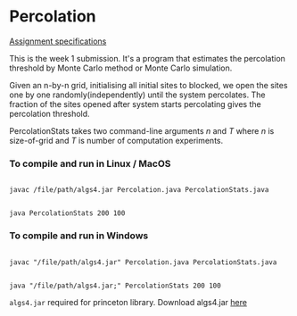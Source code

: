 # Percolation
<a href="https://coursera.cs.princeton.edu/algs4/assignments/percolation/specification.phpl">Assignment specifications</a>

This is the week 1 submission.
It's a program that estimates the percolation threshold by Monte Carlo method or Monte Carlo simulation.

Given an n-by-n grid, initialising all initial sites to blocked, we open the sites one by one randomly(independently) until the system percolates.
The fraction of the sites opened after system starts percolating gives the percolation threshold.

PercolationStats takes two command-line arguments <i>n</i> and <i>T</i> where <i>n</i> is size-of-grid and <i>T</i> is number of 
computation experiments.

### To compile and run in Linux / MacOS

<code>
javac /file/path/algs4.jar Percolation.java PercolationStats.java

java PercolationStats 200 100
</code>

### To compile and run in Windows

<code>
javac "/file/path/algs4.jar" Percolation.java PercolationStats.java

java "/file/path/algs4.jar;" PercolationStats 200 100
</code>

<code>algs4.jar</code> required for princeton library.
Download algs4.jar <a href="https://drive.google.com/open?id=1Iu7h69SiqSq4QyIImicnjXeb_a3s-vYW">here</a>
